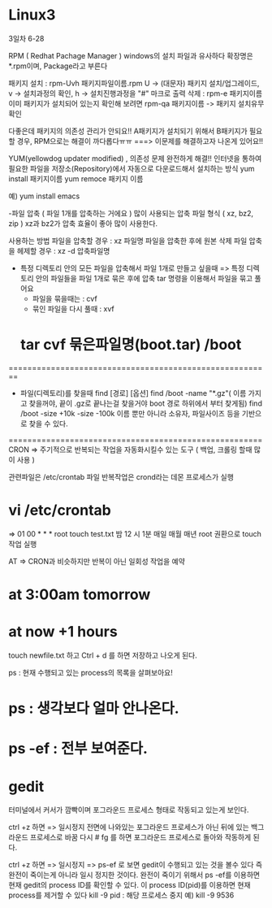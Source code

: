 # Linux3

3일차 6-28

RPM ( Redhat Pachage Manager )
	windows의 설치 파일과 유사하다
	확장명은 *.rpm이며, Package라고 부른다 

 패키지 설치 : rpm-Uvh 패키지파일이름.rpm
 U -> (대문자) 패키지 설치/업그레이드, v -> 설치과정의 확인, h -> 설치진행과정을 "#" 마크로 출력
 삭제 : rpm-e 패키지이름
 이미 패키지가 설치되어 있는지 확인해 보려면
 rpm-qa 패키지이름 -> 패키지 설치유무 확인      

다좋은데 패키지의 의존성 관리가 안되요!!
 A패키지가 설치되기 위해서 B패키지가 필요할 경우, RPM으로는 해결이 까다롭다ㅠㅠ
===> 이문제를 해결하고자 나온게 있어요!!

YUM(yellowdog updater modified) , 의존성 문제 완전하게 해결!!
 인터넷을 통하여 필요한 파일을 저장소(Repository)에서 자동으로 다운로드해서 설치하는 방식 
yum install 패키지이름
yum remoce 패키지 이름

예) yum install emacs

-파일 압축 ( 파일 1개를 압축하는 거에요 )
 많이 사용되는 압축 파일 형식 ( xz, bz2, zip ) 
 xz과 bz2가 압축 효율이 좋아 많이 사용한다. 

 사용하는 방법
 파일을 압축할 경우 : xz 파일명 
					   파일을 압축한 후에 원본 삭제
 파일 압축을 헤제할 경우 : xz -d 압축파일명

- 특정 디렉토리 안의 모든 파일을 압축해서 파일 1개로 만들고 싶을때
 => 특정 디렉토리 안의 파일들을 파일 1개로 묶은 후에 압축
	tar 명령을 이용해서 파일을 묶고 풀어요 
	- 파일을 묶을때는 : cvf
	- 묶인 파일을 다시 풀때 : xvf
	# tar cvf 묶은파일명(boot.tar) /boot
========================================================
- 파일(디렉토리)를 찾을때
	find [경로] [옵션]
	find /boot -name "*.gz"( 이름 가지고 찾을꺼야, 끝이 .gz로 끝나는걸 찾을거야 boot 경로 하위에서 부터 찾게됨)
	find /boot -size +10k -size -100k
	이름 뿐만 아니라 소유자, 파일사이즈 등을 기반으로 찾을 수 있다. 

======================================================
CRON
=> 주기적으로 반복되는 작업을 자동화시킬수 있는 도구
	( 백업, 크롤링 할때 많이 사용 )

 관련파일은 /etc/crontab 파일
 반복작업은 crond라는 데몬 프로세스가 실행 
# vi /etc/crontab
=> 01 00 * * * root touch test.txt
     밤 12 시 1분 매일 매월 매년 root 권환으로 touch 작업 실행

AT 
 => CRON과 비슷하지만 반복이 아닌 일회성 작업을 예약 
 # at 3:00am tomorrow
 # at now +1 hours



 touch newfile.txt 하고
 Ctrl + d 를 하면 저장하고 나오게 된다. 

ps : 현재 수행되고 있는 process의 목록을 살펴보아요!
 # ps : 생각보다 얼마 안나온다. 
 # ps -ef : 전부 보여준다.

# gedit 
터미널에서 커서가 깜빡이며 포그라운드 프로세스 형태로 작동되고 있는게 보인다. 

ctrl +z  하면 =>  일시정지
 전면에 나와있는 포그라운드 프로세스가 아닌 뒤에 있는 백그라운드 프로세스로 바꿈
다시 # fg 를 하면 포그라운드 프로세스로 돌아와 작동하게 된다. 

ctrl +z  하면 =>  일시정지 => ps-ef 로 보면 gedit이 수행되고 있는 것을 볼수 있다 즉 완전이 죽이는게 아니라 일시 정지한 것이다. 
완전이 죽이기 위해서
ps -ef를 이용하면 현재 gedit의 process ID를 확인할 수 있다.
이 process ID(pid)를 이용하면 현재  process를 제거할 수 있다
kill -9 pid : 해당 프로세스 중지
예) kill -9 9536

